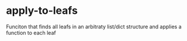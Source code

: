 # apply-to-leafs
Funciton that finds all leafs in an arbitraty list/dict structure and applies a function to each leaf
